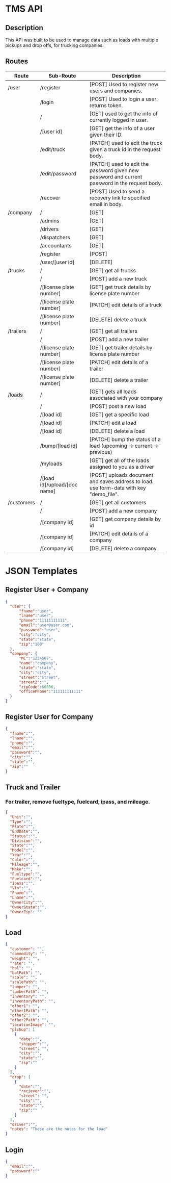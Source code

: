 # TMS API
## Description
This API was built to be used to manage data such as loads with multiple pickups and drop offs, for trucking companies.
## Routes
| Route | Sub-Route | Description |
| ----------- | ----------- | ----------- |
| /user | /register | [POST] Used to register new users and companies. |
|  | /login | [POST] Used to login a user. returns token. |
|  | / | [GET] used to get the info of currently logged in user. |
|  | /[user id] | [GET] get the info of a user given their ID. |
|  | /edit/truck | [PATCH] used to edit the truck given a truck id in the request body. |
|  | /edit/password | [PATCH] used to edit the password given new password and current password in the request body. |
|  | /recover | [POST] Used to send a recovery link to specified email in body. |
| /company | / | [GET] |
|  | /admins | [GET] |
|  | /drivers | [GET] |
|  | /dispatchers | [GET] |
|  | /accountants | [GET] |
|  | /register | [POST] |
|  | /user/[user id] | [DELETE] |
| /trucks | / | [GET] get all trucks |
|  | / | [POST] add a new truck |
|  | /[license plate number] | [GET] get truck details by license plate number |
|  | /[license plate number] | [PATCH] edit details of a truck |
|  | /[license plate number] | [DELETE] delete a truck |
| /trailers | / | [GET] get all trailers |
|  | / | [POST] add a new trailer |
|  | /[license plate number] | [GET] get trailer details by license plate number |
|  | /[license plate number] | [PATCH] edit details of a trailer |
|  | /[license plate number] | [DELETE] delete a trailer |
| /loads | / | [GET] gets all loads associated with your company |
|  | / | [POST] post a new load |
|  | /[load id] | [GET] get a specific load |
|  | /[load id] | [PATCH] edit a load |
|  | /[load id] | [DELETE] delete a load |
|  | /bump/[load id] | [PATCH] bump the status of a load (upcoming -> current -> previous) |
|  | /myloads | [GET] get all of the loads assigned to you as a driver |
|  | /[load id]/upload/[doc name] | [POST] uploads document and saves address to load. use form-data with key "demo_file". |
| /customers | / | [GET] get all customers |
|  | / | [POST] add a new company |
|  | /[company id] | [GET] get company details by id |
|  | /[company id] | [PATCH] edit details of a company |
|  | /[company id] | [DELETE] delete a company |

# JSON Templates
## Register User + Company
```json
{
  "user": {
      "fname":"user",
      "lname":"user",
      "phone":"11111111111",
      "email":"user@user.com",
      "password":"user",
      "city":"city",
      "state":"state",
      "zip":"100"
  },
  "company": {
      "MC":"1234567",
      "name":"company",
      "state":"state",
      "city":"city",
      "street":"street",
      "street2":"",
      "zipCode":60606,
      "officePhone":"111111111111" 
  }
}
```
## Register User for Company
```json
{
  "fname":"",
  "lname":"",
  "phone":"",
  "email":"",
  "password":"",
  "city":"",
  "state":"",
  "zip":""
}
```
## Truck and Trailer
### For trailer, remove fueltype, fuelcard, ipass, and mileage.
```json
{
  "Unit":"",
  "Type":"",
  "Plate":"",
  "EndDate":"",
  "Status":"",
  "Division":"",
  "State":"",
  "Model":"",
  "Year":"",
  "Color":"",
  "Mileage":"",
  "Make":"",
  "Fueltype":"",
  "Fuelcard":"",
  "Ipass":"",
  "Vin":"",
  "Fname":"",
  "Lname":"",
  "OwnerCity":"",
  "OwnerState":"",
  "OwnerZip": ""
}
```
## Load
```json
{
  "customer": "",
  "commodity": "",
  "weight": "",
  "rate": "", 
  "bol": "",
  "bolPath": "",
  "scale": "",
  "scalePath": "",
  "lumper": "",
  "lumberPath": "",
  "inventory": "",
  "inventoryPath": "",
  "other1": "",
  "other1Path": "",
  "other2": "",
  "other2Path": "",
  "locationImage": "",
  "pickup": [
    {
      "date":"",
      "shipper":"",
      "street": "",
      "city":"",
      "state":"",
      "zip":""
    }
  ],
  "drop": [
    {
      "date":"",
      "reciever":"",
      "street": "",
      "city":"",
      "state":"",
      "zip":""
    }
  ],
  "driver":"",
  "notes": "These are the notes for the load"
}
```
## Login
```json
{
  "email":"",
  "password":""
}
```

